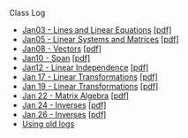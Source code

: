  Class Log

* [Jan03 - Lines and Linear Equations](./jan03-1.1-lines_and_linear_equations.html) [[pdf]](./jan03-1.1-lines_and_linear_equations.pdf)
* [Jan05 - Linear Systems and Matrices](./jan05-1.2-linear_systems_and_matrices.html) [[pdf]](./jan05-1.2-linear_systems_and_matrices.pdf)
* [Jan08 - Vectors](./jan08-2.1-vectors.html) [[pdf]](./jan08-2.1-vectors.pdf)
* [Jan10 - Span](./jan10-2.2-span.html) [[pdf]](./jan10-2.2-span.pdf)
* [Jan12 - Linear Independence](./jan12-2.3-linear_independence.html) [[pdf]](./jan12-2.3-linear_independence.pdf)
* [Jan 17 - Linear Transformations](./jan17-3.1-linear_transformation.html) [[pdf]](./jan17-3.1-linear_transformation.pdf)
* [Jan 19 - Linear Transformations](./jan19-3.1-linear_transformation.html) [[pdf]](./jan19-3.1-linear_transformation.pdf)
* [Jan 22 - Matrix Algebra](./jan22-3.2-matrix_algebra.html) [[pdf]](./jan22-3.2-matrix_algebra.pdf)
* [Jan 24 - Inverses](./jan24-inverses.html) [[pdf]](./jan24-inverses.pdf)
* [Jan 26 - Inverses](./jan26-inverses.html) [[pdf]](./jan26-inverses.pdf)
* [Using old logs](http://kevinlui.org/au17/log)
